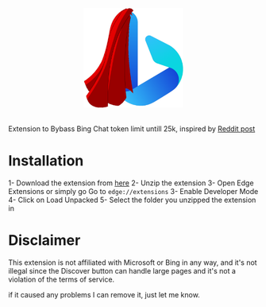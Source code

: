 <div align = "center">
<img src = "resources/superbing.png" width = 200 height = 200>
</div>
<br>

Extension to Bybass Bing Chat token limit untill 25k, inspired by [Reddit post](https://www.reddit.com/r/bing/comments/12ph7le/how_to_set_the_text_limit_on_bing_chat_to_25000/)

# Installation
1- Download the extension from [here]()
2- Unzip the extension
3- Open Edge Extensions or simply go Go to `edge://extensions`
3- Enable Developer Mode
4- Click on Load Unpacked
5- Select the folder you unzipped the extension in


# Disclaimer
This extension is not affiliated with Microsoft or Bing in any way, and it's not illegal since the Discover button can handle large pages and it's not a violation of the terms of service.

if it caused any problems I can remove it, just let me know.